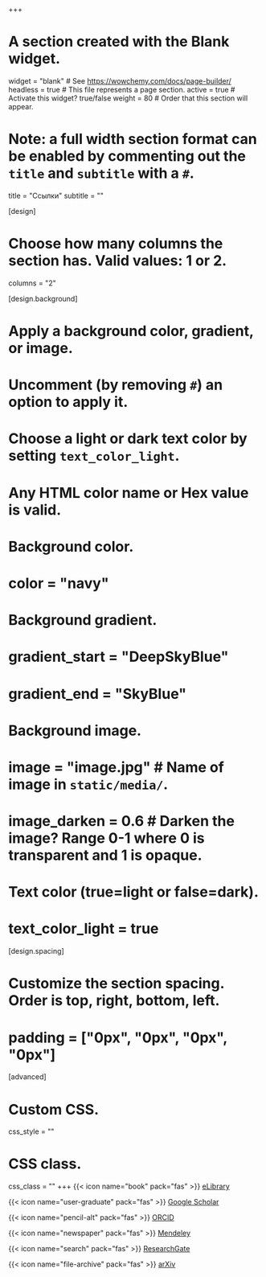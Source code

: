 +++
# A section created with the Blank widget.
widget = "blank"  # See https://wowchemy.com/docs/page-builder/
headless = true  # This file represents a page section.
active = true  # Activate this widget? true/false
weight = 80  # Order that this section will appear.

# Note: a full width section format can be enabled by commenting out the `title` and `subtitle` with a `#`.
title = "Ссылки"
subtitle = ""

[design]
  # Choose how many columns the section has. Valid values: 1 or 2.
  columns = "2"

[design.background]
  # Apply a background color, gradient, or image.
  #   Uncomment (by removing `#`) an option to apply it.
  #   Choose a light or dark text color by setting `text_color_light`.
  #   Any HTML color name or Hex value is valid.

  # Background color.
  # color = "navy"
  
  # Background gradient.
  # gradient_start = "DeepSkyBlue"
  # gradient_end = "SkyBlue"
  
  # Background image.
  # image = "image.jpg"  # Name of image in `static/media/`.
  # image_darken = 0.6  # Darken the image? Range 0-1 where 0 is transparent and 1 is opaque.

  # Text color (true=light or false=dark).
  # text_color_light = true

[design.spacing]
  # Customize the section spacing. Order is top, right, bottom, left.
  # padding = ["0px", "0px", "0px", "0px"]

[advanced]
 # Custom CSS. 
 css_style = ""
 
 # CSS class.
 css_class = ""
+++
{{< icon name="book" pack="fas" >}} [eLibrary](https://www.elibrary.ru/defaultx.asp)

{{< icon name="user-graduate" pack="fas" >}} [Google Scholar](https://scholar.google.com/schhp?hl=en)

{{< icon name="pencil-alt" pack="fas" >}} [ORCID](https://orcid.org/0000-0003-4178-481X)

{{< icon name="newspaper" pack="fas" >}} [Mendeley](https://www.mendeley.com/search/)

{{< icon name="search" pack="fas" >}} [ResearchGate](https://www.researchgate.net/profile/Mohamad-Abed-El-Hay)

{{< icon name="file-archive" pack="fas" >}} [arXiv](https://arxiv.org/)







